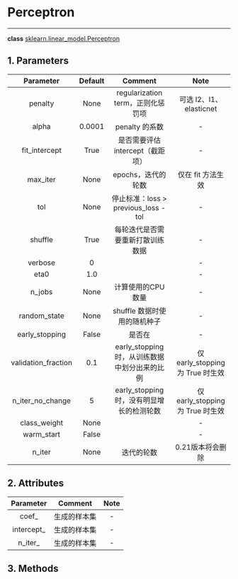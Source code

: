 <!-- toc -->

# Perceptron

---

**class** [sklearn.linear_model.Perceptron](https://scikit-learn.org/stable/modules/generated/sklearn.linear_model.Perceptron.html#sklearn.linear_model.Perceptron)

## 1. Parameters

Parameter | Default | Comment | Note
:-:|:-:|:-:|:-:
penalty | None | regularization term，正则化惩罚项 | 可选 l2、l1、elasticnet 
alpha | 0.0001 | penalty 的系数 | - 
fit_intercept | True | 是否需要评估 intercept（截距项） | - 
max_iter | None | epochs，迭代的轮数 | 仅在 fit 方法生效
tol | None | 停止标准：loss > previous_loss - tol | - 
shuffle | True | 每轮迭代是否需要重新打散训练数据 | - 
verbose | 0 |  | - 
eta0 | 1.0 |  | - 
n_jobs | None | 计算使用的CPU数量 | - 
random_state | None | shuffle 数据时使用的随机种子 | - 
early_stopping | False | 是否在  | - 
validation_fraction | 0.1 | early_stopping 时，从训练数据中划分出来的比例 | 仅 early_stopping 为 True 时生效 
n_iter_no_change | 5 | early_stopping 时，没有明显增长的检测轮数 | 仅 early_stopping 为 True 时生效 
class_weight | None |  | - 
warm_start | False |  | - 
n_iter | None | 迭代的轮数 | 0.21版本将会删除


## 2. Attributes

Parameter | Comment | Note
:-:|:-:|:-:
coef_ | 生成的样本集 | -
intercept_ | 生成的样本集 | -
n\_iter\_ | 生成的样本集 | -

## 3. Methods





